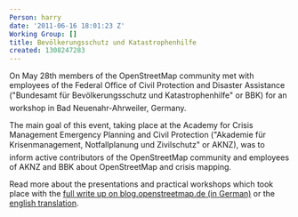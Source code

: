 ```yaml
---
Person: harry
date: '2011-06-16 18:01:23 Z'
Working Group: []
title: Bevölkerungsschutz und Katastrophenhilfe
created: 1308247283
---
```

<p>On May 28th members of the OpenStreetMap community met with employees of the Federal Office of Civil Protection and Disaster Assistance ("Bundesamt für Bevölkerungsschutz und Katastrophenhilfe" or BBK) for an workshop in Bad Neuenahr-Ahrweiler, Germany.</p><p>The main goal of this event, taking place at the Academy for Crisis Management Emergency Planning and Civil Protection ("Akademie für Krisenmanagement, Notfallplanung und Zivilschutz" or AKNZ), was to inform active contributors of the OpenStreetMap community and employees of AKNZ and BBK about OpenStreetMap and crisis mapping.</p><p>Read more about the presentations and practical workshops which took place with the <a href="http://blog.openstreetmap.de/2011/06/openstreetmap-trifft-akademie-fur-krisenmanagement-notfallplanung-und-zivilschutz-2/">full write up on blog.openstreetmap.de (in German)</a> or the <a href="http://neis-one.org/2011/06/osm-akn/">english translation</a>.</p>
